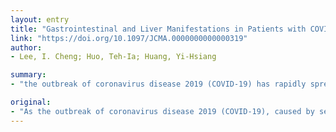 ```yaml
---
layout: entry
title: "Gastrointestinal and Liver Manifestations in Patients with COVID-19"
link: "https://doi.org/10.1097/JCMA.0000000000000319"
author:
- Lee, I. Cheng; Huo, Teh-Ia; Huang, Yi-Hsiang

summary:
- "the outbreak of coronavirus disease 2019 (COVID-19) has rapidly spread over the world. Digestive symptoms, including anorexia, nausea, vomiting and diarrhea, are not uncommon. SARS-CoV-2 could be detected in the stool of infected patients. Attention should also be paid to monitor liver function during the course of COVID. In some cases digestive symptoms may occur in the absence of any respiratory symptoms. Also, digestive symptoms and liver injury have been frequently reported."

original:
- "As the outbreak of coronavirus disease 2019 (COVID-19), caused by severe acute respiratory syndrome coronavirus 2 (SARS-CoV-2), has rapidly spread over the world, the World Health Organization has declared the outbreak of COVID-19 an international public health emergency. Besides typical respiratory symptoms and signs of COVID-19, digestive symptoms and liver injury have been frequently reported during the course of the disease. In this review, we summarized the recent studies reporting of gastrointestinal and liver manifestations during the course of COVID-19. Digestive symptoms, including anorexia, nausea, vomiting and diarrhea, are not uncommon in patients with COVID-19, and in some cases digestive symptoms may occur in the absence of any respiratory symptoms. Furthermore, SARS-CoV-2 could be detected in the stool of infected patients, implicating the possibility of fecal-oral transmission. Attention should also be paid to monitor liver function during the course of COVID-19, especially in patients with higher disease severity."
---
```


